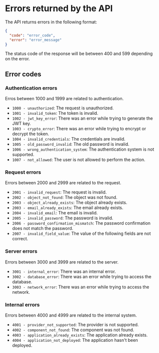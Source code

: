 # Errors returned by the API

The API returns errors in the following format:


```json
{
  "code": "error_code",
  "error": "error_message"
}
```

The status code of the response will be between 400 and 599 depending on the error.


## Error codes

### Authentication errors

Erros between 1000 and 1999 are related to authentication.

- `1000 - unauthorized`: The request is unauthorized.
- `1001 - invalid_token`: The token is invalid.
- `1002 - jwt_key_error`: There was an error while trying to generate the JWT key.
- `1003 - crypto_error`: There was an error while trying to encrypt or decrypt the token.
- `1004 - invalid_credentials`: The credentials are invalid.
- `1005 - old_password_invalid`: The old password is invalid.
- `1006 - wrong_authentication_system`: The authentication system is not supported.
- `1007 - not_allowed`: The user is not allowed to perform the action.


### Request errors

Errors between 2000 and 2999 are related to the request.

- `2001 - invalid_request`: The request is invalid.
- `2002 - object_not_found`: The object was not found.
- `2003 - object_already_exists`: The object already exists.
- `2003 - email_already_exists`: The email already exists.
- `2004 - invalid_email`: The email is invalid.
- `2005 - invalid_password`: The password is invalid.
- `2006 - password_confirmation_mismatch`: The password confirmation does not match the password.
- `2007 - invalid_field_value`: The value of the following fields are not correct.


### Server errors

Errors between 3000 and 3999 are related to the server.

- `3001 - internal_error`: There was an internal error.
- `3002 - database_error`: There was an error while trying to access the database.
- `3003 - network_error`: There was an error while trying to access the network.


### Internal errors

Errors between 4000 and 4999 are related to the internal system.

- `4001 - provider_not_supported`: The provider is not supported.
- `4002 - component_not_found`: The component was not found.
- `4003 - application_already_exists`: The application already exists.
- `4004 - application_not_deployed`: The application hasn't been deployed.
